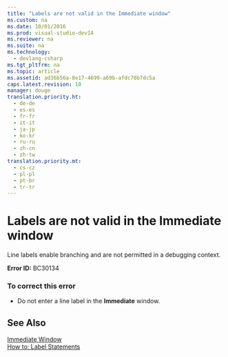```yaml
---
title: "Labels are not valid in the Immediate window"
ms.custom: na
ms.date: 10/01/2016
ms.prod: visual-studio-dev14
ms.reviewer: na
ms.suite: na
ms.technology: 
  - devlang-csharp
ms.tgt_pltfrm: na
ms.topic: article
ms.assetid: ad36b56a-8e17-4699-a69b-afdc70b7dc5a
caps.latest.revision: 10
manager: douge
translation.priority.ht: 
  - de-de
  - es-es
  - fr-fr
  - it-it
  - ja-jp
  - ko-kr
  - ru-ru
  - zh-cn
  - zh-tw
translation.priority.mt: 
  - cs-cz
  - pl-pl
  - pt-br
  - tr-tr
---
```

# Labels are not valid in the Immediate window
Line labels enable branching and are not permitted in a debugging context.  
  
 **Error ID:** BC30134  
  
### To correct this error  
  
-   Do not enter a line label in the **Immediate** window.  
  
## See Also  
 [Immediate Window](../VS_IDE/Immediate-Window.md)   
 [How to: Label Statements](../Topic/How%20to:%20Label%20Statements%20\(Visual%20Basic\).md)